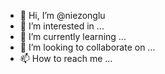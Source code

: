 - 👋 Hi, I’m @niezonglu
- 👀 I’m interested in ...
- 🌱 I’m currently learning ...
- 💞️ I’m looking to collaborate on ...
- 📫 How to reach me ...

<!---
niezonglu/niezonglu is a ✨ special ✨ repository because its `README.md` (this file) appears on your GitHub profile.
You can click the Preview link to take a look at your changes.
--->
